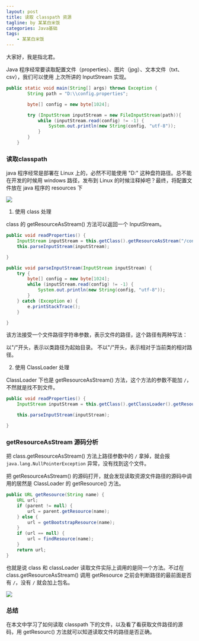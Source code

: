```yaml
---
layout: post
title: 读取 classpath 资源
tagline: by 某某白米饭
categories: Java基础
tags: 
    - 某某白米饭
---
```


大家好，我是指北君。

Java 程序经常要读取配置文件（properties）、图片（jpg）、文本文件（txt、csv），我们可以使用 上次所讲的 InputStream 实现。 

<!--more-->

```java
public static void main(String[] args) throws Exception {
        String path = "D:\\config.properties";

        byte[] config = new byte[1024];

        try (InputStream inputStream = new FileInputStream(path)){
            while (inputStream.read(config) != -1) {
                System.out.println(new String(config, "utf-8"));
            }
        }
    }
```


### 读取classpath

java 程序经常是部署在 Linux 上的，必然不可能使用 "D:\" 这种盘符路径。总不能在开发的时候用 windows 路径，发布到 Linux 的时候注释掉吧？最终，将配置文件放在 java 程序的 resources 下

![](http://www.javanorth.cn/assets/images/2021/classpath/0.png)

1. 使用 class 处理

class 的 getResourceAsStream() 方法可以返回一个 InputStream。

```java
public void readProperties() {
    InputStream inputStream = this.getClass().getResourceAsStream("/config.properties");
    this.parseInputStream(inputStream);

}

public void parseInputStream(InputStream inputStream) {
    try {
        byte[] config = new byte[1024];
        while (inputStream.read(config) != -1) {
            System.out.println(new String(config, "utf-8"));
        }
    } catch (Exception e) {
        e.printStackTrace();
    }

}
```

该方法接受一个文件路径字符串参数，表示文件的路径，这个路径有两种写法：

以"/"开头，表示以类路径为起始目录。
不以"/"开头，表示相对于当前类的相对路径。


2. 使用 ClassLoader 处理

ClassLoader 下也是 getResourceAsStream() 方法，这个方法的参数不能加 `/`，不然就是找不到文件。

```java
public void readProperties() {
    InputStream inputStream = this.getClass().getClassLoader().getResourceAsStream("config.properties");

    this.parseInputStream(inputStream);

}
```

### getResourceAsStream 源码分析

把 class.getResourceAsStream() 方法上路径参数中的 `/` 拿掉，就会报 `java.lang.NullPointerException` 异常，没有找到这个文件。

把 getResourceAsStream() 的源码打开，就会发现读取资源文件路径的源码中调用的居然是 ClassLoader 的 getResource() 方法。

```java
public URL getResource(String name) {
    URL url;
    if (parent != null) {
        url = parent.getResource(name);
    } else {
        url = getBootstrapResource(name);
    }
    if (url == null) {
        url = findResource(name);
    }
    return url;
}
```

也就是说 class 和 classLoader 读取文件实际上调用的是同一个方法。不过在 class.getResourceAsStream() 调用 getResource 之前会判断路径的最前面是否有 `/`，没有 `/` 就会加上包名。

![](http://www.javanorth.cn/assets/images/2021/classpath/1.png)

### 总结

在本文中学习了如何读取 classpath 下的文件，以及看了看获取文件路径的源码，用 getResourc() 方法就可以知道读取文件的路径是否正确。
